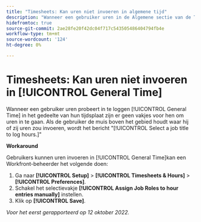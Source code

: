 ```yaml
---
title: "Timesheets: Kan uren niet invoeren in algemene tijd"
description: "Wanneer een gebruiker uren in de Algemene sectie van de Tijd van hun timesheet probeert te registreren, zijn er geen dozen voor hen om uren in te gaan. Als de gebruiker de muis boven het gebied houdt waar hij of zij uren zou invoeren, wordt het bericht Een functie selecteren om de uren te registreren weergegeven."
hidefromtoc: true
source-git-commit: 2ae28fe20f42dc04f717c543505486404794fb4e
workflow-type: tm+mt
source-wordcount: '124'
ht-degree: 0%

---
```



# Timesheets: Kan uren niet invoeren in [!UICONTROL General Time]

Wanneer een gebruiker uren probeert in te loggen [!UICONTROL General Time] in het gedeelte van hun tijdsplaat zijn er geen vakjes voor hen om uren in te gaan. Als de gebruiker de muis boven het gebied houdt waar hij of zij uren zou invoeren, wordt het bericht &quot;[!UICONTROL Select a job title to log hours.]&quot;

**Workaround**

Gebruikers kunnen uren invoeren in [!UICONTROL General Time]kan een Workfront-beheerder het volgende doen:

1. Ga naar **[!UICONTROL Setup]** > **[!UICONTROL Timesheets & Hours]** > **[!UICONTROL Preferences]**.
1. Schakel het selectievakje **[!UICONTROL Assign Job Roles to hour entries manually]** instellen.
1. Klik op **[!UICONTROL Save]**.

_Voor het eerst gerapporteerd op 12 oktober 2022._

